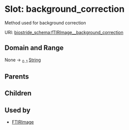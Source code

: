 
# Slot: background_correction

Method used for background correction

URI: [biostride_schema:fTIRImage__background_correction](https://w3id.org/biostride/schema/fTIRImage__background_correction)


## Domain and Range

None &#8594;  <sub>0..1</sub> [String](types/String.md)

## Parents


## Children


## Used by

 * [FTIRImage](FTIRImage.md)
